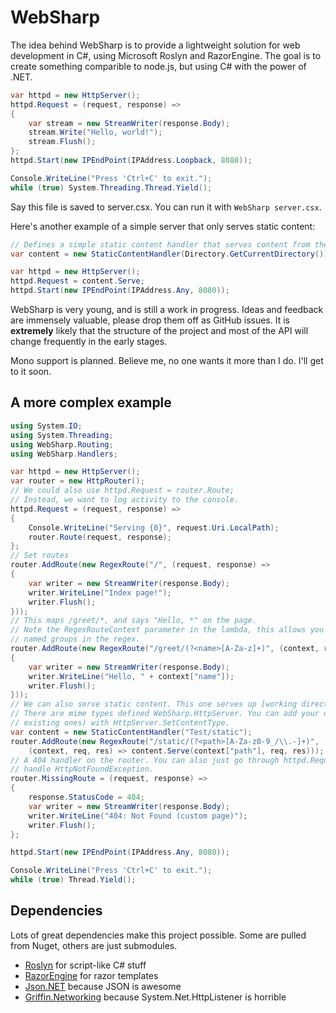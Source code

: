 # WebSharp

The idea behind WebSharp is to provide a lightweight solution for web development in C#,
using Microsoft Roslyn and RazorEngine. The goal is to create something comparible to
node.js, but using C# with the power of .NET.

```csharp
var httpd = new HttpServer();
httpd.Request = (request, response) =>
{
    var stream = new StreamWriter(response.Body);
    stream.Write("Hello, world!");
    stream.Flush();
};
httpd.Start(new IPEndPoint(IPAddress.Loopback, 8080));

Console.WriteLine("Press 'Ctrl+C' to exit.");
while (true) System.Threading.Thread.Yield();
```

Say this file is saved to server.csx. You can run it with `WebSharp server.csx`.

Here's another example of a simple server that only serves static content:

```csharp
// Defines a simple static content handler that serves content from the working directory
var content = new StaticContentHandler(Directory.GetCurrentDirectory());

var httpd = new HttpServer();
httpd.Request = content.Serve;
httpd.Start(new IPEndPoint(IPAddress.Any, 8080));
```

WebSharp is very young, and is still a work in progress. Ideas and feedback are immensely
valuable, please drop them off as GitHub issues. It is **extremely** likely that the structure
of the project and most of the API will change frequently in the early stages.

Mono support is planned. Believe me, no one wants it more than I do. I'll get to it soon.

## A more complex example

```csharp
using System.IO;
using System.Threading;
using WebSharp.Routing;
using WebSharp.Handlers;

var httpd = new HttpServer();
var router = new HttpRouter();
// We could also use httpd.Request = router.Route;
// Instead, we want to log activity to the console.
httpd.Request = (request, response) =>
{
	Console.WriteLine("Serving {0}", request.Uri.LocalPath);
	router.Route(request, response);
};
// Set routes
router.AddRoute(new RegexRoute("/", (request, response) =>
{
	var writer = new StreamWriter(response.Body);
	writer.WriteLine("Index page!");
	writer.Flush();
}));
// This maps /greet/*, and says "Hello, *" on the page.
// Note the RegexRouteContext parameter in the lambda, this allows you to access
// named groups in the regex.
router.AddRoute(new RegexRoute("/greet/(?<name>[A-Za-z]+)", (context, request, response) =>
{
	var writer = new StreamWriter(response.Body);
	writer.WriteLine("Hello, " + context["name"]);
	writer.Flush();
}));
// We can also serve static content. This one serves up [working directory]/Test/static
// There are mime types defined WebSharp.HttpServer. You can add your own (or override
// existing ones) with HttpServer.SetContentType.
var content = new StaticContentHandler("Test/static");
router.AddRoute(new RegexRoute("/static/(?<path>[A-Za-z0-9_/\\.-]+)",
    (context, req, res) => content.Serve(context["path"], req, res)));
// A 404 handler on the router. You can also just go through httpd.RequestException and
// handle HttpNotFoundException.
router.MissingRoute = (request, response) =>
{
	response.StatusCode = 404;
	var writer = new StreamWriter(response.Body);
	writer.WriteLine("404: Not Found (custom page)");
	writer.Flush();
};

httpd.Start(new IPEndPoint(IPAddress.Any, 8080));

Console.WriteLine("Press 'Ctrl+C' to exit.");
while (true) Thread.Yield();
```

## Dependencies

Lots of great dependencies make this project possible. Some are pulled from Nuget, others
are just submodules.

* [Roslyn](http://msdn.microsoft.com/en-us/vstudio/roslyn.aspx) for script-like C# stuff
* [RazorEngine](https://github.com/Antaris/RazorEngine) for razor templates
* [Json.NET](http://json.codeplex.com/) because JSON is awesome
* [Griffin.Networking](https://github.com/jgauffin/griffin.networking) because System.Net.HttpListener is horrible